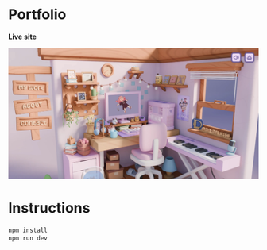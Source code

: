 # Portfolio

**[Live site](https://threejs-portfolio-rho-seven.vercel.app/)**

![Page screenshot](public/media/og-image.webp?raw=true "Page screenshot")

# Instructions

```
npm install
npm run dev
```

